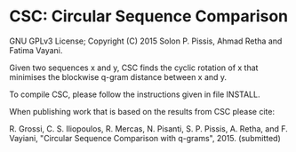 CSC: Circular Sequence Comparison
===

GNU GPLv3 License; Copyright (C) 2015 Solon P. Pissis, Ahmad Retha and Fatima Vayani.

Given two sequences x and y, CSC finds the cyclic rotation of x that
minimises the blockwise q-gram distance between x and y.

To compile CSC, please follow the instructions given in file INSTALL.

When publishing work that is based on the results from CSC please cite:

R. Grossi, C. S. Iliopoulos, R. Mercas, N. Pisanti, S. P. Pissis, A. Retha, and F. Vayiani, 
"Circular Sequence Comparison with q-grams", 2015. (submitted)

